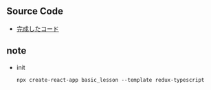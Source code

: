 ## Source Code
* [完成したコード](https://github.com/GomaGoma676/twitter_firebase)

## note
* init
  ```
  npx create-react-app basic_lesson --template redux-typescript
  ```

  